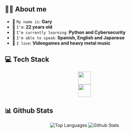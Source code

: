 ## ✌🏻 About me

  * 🦊 `My name is`: **Gary**
  * 🔆 `I'm`: **22 years old**
  * 🌱 `I’m currently learning`: **Python and Cybersecurity**
  * 🦉 `I'm able to speak`: **Spanish, English and Japanese**
  * 🎸 `I love`: **Videogames and heavy metal music**

## 💻 Tech Stack
<div align="center">
  <td><img height="40" src="https://skillicons.dev/icons?i=html,css,js,nodejs,python,cs,net,git"/></td>
</div>
<div align="center">
  <td><img height="40" src="https://skillicons.dev/icons?i=bash,mysql,markdown,vue,vscode,visualstudio,neovim,github"/></td>
</div>

## 📊 Github Stats
<div align="center">
  <img src="https://github-readme-stats.vercel.app/api/top-langs/?username=GarWox&theme=dark&hide_border=false&include_all_commits=true&count_private=false&layout=compact" alt="Top Languages" />
  <img src="https://github-readme-stats.vercel.app/api?username=GarWox&theme=dark&hide_border=false&include_all_commits=true&count_private=false" alt="Github Stats" />
</div>
